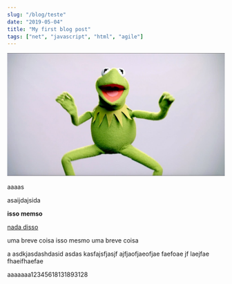 ```yaml
---
slug: "/blog/teste"
date: "2019-05-04"
title: "My first blog post"
tags: ["net", "javascript", "html", "agile"]
---
```


![Philadelphia's Magic Gardens. This place was so cool!](images/maxresdefault.jpg "Philadelphia's Magic Gardens")

aaaas

asaijdajsida

**isso memso**

[nada disso]()

uma breve coisa isso mesmo uma breve coisa

a
asdkjasdashdasid
asdas
kasfajsfjasjf
ajfjaofjaeofjae
faefoae
jf
laejfae
fhaeifhaefae

aaaaaaa12345618131893128
